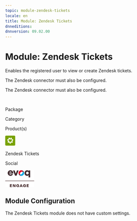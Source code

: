 ```yaml
---
topic: module-zendesk-tickets
locale: en
title: Module: Zendesk Tickets
dnneditions: 
dnnversion: 09.02.00
---
```


# Module: Zendesk Tickets

Enables the registered user to view or create Zendesk tickets.

The Zendesk connector must also be configured.

The Zendesk connector must also be configured.

 

Package

Category

Product(s)

 ![icon](/images/ico-module-zendesk.png) 

Zendesk Tickets

Social

 ![Evoq Engage](/images/ico-evoq-engage.png) 

## Module Configuration

The Zendesk Tickets module does not have custom settings.